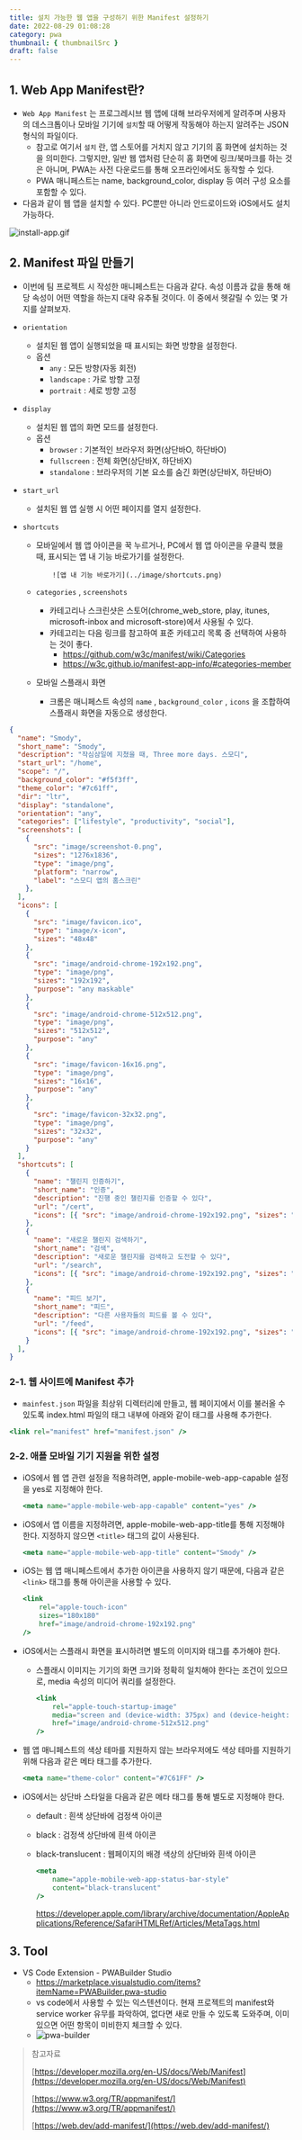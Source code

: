 ```yaml
---
title: 설치 가능한 웹 앱을 구성하기 위한 Manifest 설정하기
date: 2022-08-29 01:08:28
category: pwa
thumbnail: { thumbnailSrc }
draft: false
---
```


## 1. Web App Manifest란?

- `Web App Manifest` 는 프로그레시브 웹 앱에 대해 브라우저에게 알려주며 사용자의 데스크톱이나 모바일 기기에 `설치`할 때 어떻게 작동해야 하는지 알려주는 JSON 형식의 파일이다.
  - 참고로 여기서 `설치` 란, 앱 스토어를 거치지 않고 기기의 홈 화면에 설치하는 것을 의미한다. 그렇지만, 일반 웹 앱처럼 단순히 홈 화면에 링크/북마크를 하는 것은 아니며, PWA는 사전 다운로드를 통해 오프라인에서도 동작할 수 있다.
  - PWA 매니페스트는 name, background_color, display 등 여러 구성 요소를 포함할 수 있다.
- 다음과 같이 웹 앱을 설치할 수 있다. PC뿐만 아니라 안드로이드와 iOS에서도 설치 가능하다.

![install-app.gif](../image/install-app.gif)

## 2. Manifest 파일 만들기

- 이번에 팀 프로젝트 시 작성한 매니페스트는 다음과 같다. 속성 이름과 값을 통해 해당 속성이 어떤 역할을 하는지 대략 유추될 것이다. 이 중에서 헷갈릴 수 있는 몇 가지를 살펴보자.
- `orientation`
  - 설치된 웹 앱이 실행되었을 때 표시되는 화면 방향을 설정한다.
  - 옵션
    - `any` : 모든 방향(자동 회전)
    - `landscape` : 가로 방향 고정
    - `portrait` : 세로 방향 고정
- `display`
  - 설치된 웹 앱의 화면 모드를 설정한다.
  - 옵션
    - `browser` : 기본적인 브라우저 화면(상단바O, 하단바O)
    - `fullscreen` : 전체 화면(상단바X, 하단바X)
    - `standalone` : 브라우저의 기본 요소를 숨긴 화면(상단바X, 하단바O)
- `start_url`
  - 설치된 웹 앱 실행 시 어떤 페이지를 열지 설정한다.
- `shortcuts`

  - 모바일에서 웹 앱 아이콘을 꾹 누르거나, PC에서 웹 앱 아이콘을 우클릭 했을 때, 표시되는 앱 내 기능 바로가기를 설정한다.

            ![앱 내 기능 바로가기](../image/shortcuts.png)

  - `categories` , `screenshots`
    - 카테고리나 스크린샷은 스토어(chrome_web_store, play, itunes, microsoft-inbox and microsoft-store)에서 사용될 수 있다.
    - 카테고리는 다음 링크를 참고하여 표준 카테고리 목록 중 선택하여 사용하는 것이 좋다.
      - <https://github.com/w3c/manifest/wiki/Categories>
      - <https://w3c.github.io/manifest-app-info/#categories-member>
  - 모바일 스플래시 화면
    - 크롬은 매니페스트 속성의 `name` , `background_color` , `icons` 을 조합하여 스플래시 화면을 자동으로 생성한다.

```json
{
  "name": "Smody",
  "short_name": "Smody",
  "description": "작심삼일에 지쳤을 때, Three more days. 스모디",
  "start_url": "/home",
  "scope": "/",
  "background_color": "#f5f3ff",
  "theme_color": "#7c61ff",
  "dir": "ltr",
  "display": "standalone",
  "orientation": "any",
  "categories": ["lifestyle", "productivity", "social"],
  "screenshots": [
    {
      "src": "image/screenshot-0.png",
      "sizes": "1276x1836",
      "type": "image/png",
      "platform": "narrow",
      "label": "스모디 앱의 홈스크린"
    },
  ],
  "icons": [
    {
      "src": "image/favicon.ico",
      "type": "image/x-icon",
      "sizes": "48x48"
    },
    {
      "src": "image/android-chrome-192x192.png",
      "type": "image/png",
      "sizes": "192x192",
      "purpose": "any maskable"
    },
    {
      "src": "image/android-chrome-512x512.png",
      "type": "image/png",
      "sizes": "512x512",
      "purpose": "any"
    },
    {
      "src": "image/favicon-16x16.png",
      "type": "image/png",
      "sizes": "16x16",
      "purpose": "any"
    },
    {
      "src": "image/favicon-32x32.png",
      "type": "image/png",
      "sizes": "32x32",
      "purpose": "any"
    }
  ],
  "shortcuts": [
    {
      "name": "챌린지 인증하기",
      "short_name": "인증",
      "description": "진행 중인 챌린지를 인증할 수 있다",
      "url": "/cert",
      "icons": [{ "src": "image/android-chrome-192x192.png", "sizes": "192x192" }]
    },
    {
      "name": "새로운 챌린지 검색하기",
      "short_name": "검색",
      "description": "새로운 챌린지를 검색하고 도전할 수 있다",
      "url": "/search",
      "icons": [{ "src": "image/android-chrome-192x192.png", "sizes": "192x192" }]
    },
    {
      "name": "피드 보기",
      "short_name": "피드",
      "description": "다른 사용자들의 피드를 볼 수 있다",
      "url": "/feed",
      "icons": [{ "src": "image/android-chrome-192x192.png", "sizes": "192x192" }]
    }
  ],
}
```

### 2-1. 웹 사이트에 Manifest 추가

- `mainfest.json` 파일을 최상위 디렉터리에 만들고, 웹 페이지에서 이를 불러올 수 있도록 index.html 파일의 <head> 태그 내부에 아래와 같이 <link> 태그를 사용해 추가한다.

```jsx
<link rel="manifest" href="manifest.json" />
```

### 2-2. 애플 모바일 기기 지원을 위한 설정

- iOS에서 웹 앱 관련 설정을 적용하려면, apple-mobile-web-app-capable 설정을 yes로 지정해야 한다.

    ```jsx
    <meta name="apple-mobile-web-app-capable" content="yes" />
    ```

- iOS에서 앱 이름을 지정하려면, apple-mobile-web-app-title를 통해 지정해야 한다. 지정하지 않으면 `<title>` 태그의 값이 사용된다.

    ```jsx
    <meta name="apple-mobile-web-app-title" content="Smody" />
    ```

- iOS는 웹 앱 매니페스트에서 추가한 아이콘을 사용하지 않기 때문에, 다음과 같은 `<link>` 태그를 통해 아이콘을 사용할 수 있다.

    ```jsx
    <link
        rel="apple-touch-icon"
        sizes="180x180"
        href="image/android-chrome-192x192.png"
    />
    ```

- iOS에서는 스플래시 화면을 표시하려면 별도의 이미지와 태그를 추가해야 한다.

  - 스플래시 이미지는 기기의 화면 크기와 정확히 일치해야 한다는 조건이 있으므로, media 속성의 미디어 쿼리를 설정한다.

    ```jsx
    <link
        rel="apple-touch-startup-image"
        media="screen and (device-width: 375px) and (device-height: 667px) and (-webkit-device-pixel-ratio: 2) and (orientation: portrait)"
        href="image/android-chrome-512x512.png"
    />
    ```

- 웹 앱 매니페스트의 색상 테마를 지원하지 않는 브라우저에도 색상 테마를 지원하기 위해 다음과 같은 메타 태그를 추가한다.

    ```jsx
    <meta name="theme-color" content="#7C61FF" />
    ```

- iOS에서는 상단바 스타일을 다음과 같은 메타 태그를 통해 별도로 지정해야 한다.

  - default : 흰색 상단바에 검정색 아이콘
  - black : 검정색 상단바에 흰색 아이콘
  - black-translucent : 웹페이지의 배경 색상의 상단바와 흰색 아이콘

    ```jsx
    <meta
        name="apple-mobile-web-app-status-bar-style"
        content="black-translucent"
    />
    ```

    <https://developer.apple.com/library/archive/documentation/AppleApplications/Reference/SafariHTMLRef/Articles/MetaTags.html>

## 3. Tool

- VS Code Extension - PWABuilder Studio
  - <https://marketplace.visualstudio.com/items?itemName=PWABuilder.pwa-studio>
  - vs code에서 사용할 수 있는 익스텐션이다. 현재 프로젝트의 manifest와 service worker 유무를 파악하여, 없다면 새로 만들 수 있도록 도와주며, 이미 있으면 어떤 항목이 미비한지 체크할 수 있다.
  - ![pwa-builder](../image/pwa-builder.png)

> 참고자료
>
> [https://developer.mozilla.org/en-US/docs/Web/Manifest](https://developer.mozilla.org/en-US/docs/Web/Manifest)
>
> [https://www.w3.org/TR/appmanifest/](https://www.w3.org/TR/appmanifest/)
>
> [https://web.dev/add-manifest/](https://web.dev/add-manifest/)
